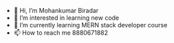 - 👋 Hi, I’m Mohankumar Biradar
- 👀 I’m interested in learning new code
- 🌱 I’m currently learning MERN stack developer course
- 📫 How to reach me 8880671882 

<!---
mohantbiradar/mohantbiradar is a ✨ special ✨ repository because its `README.md` (this file) appears on your GitHub profile.
You can click the Preview link to take a look at your changes.
--->
